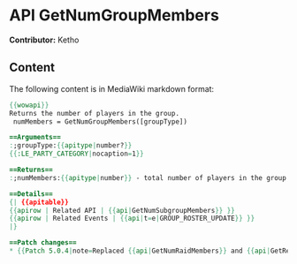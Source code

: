 # API GetNumGroupMembers

**Contributor:** Ketho

## Content

The following content is in MediaWiki markdown format:

```mediawiki
{{wowapi}}
Returns the number of players in the group.
 numMembers = GetNumGroupMembers([groupType])

==Arguments==
:;groupType:{{apitype|number?}}
{{:LE_PARTY_CATEGORY|nocaption=1}}

==Returns==
:;numMembers:{{apitype|number}} - total number of players in the group (either party or raid), 0 if not in a group.

==Details==
{| {{apitable}}
{{apirow | Related API | {{api|GetNumSubgroupMembers}} }}
{{apirow | Related Events | {{api|t=e|GROUP_ROSTER_UPDATE}} }}
|}

==Patch changes==
* {{Patch 5.0.4|note=Replaced {{api|GetNumRaidMembers}} and {{api|GetRealNumRaidMembers}}.}}
```